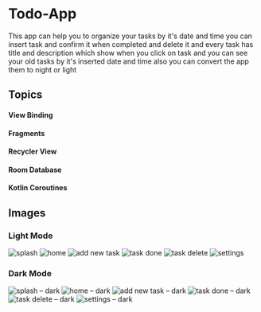 # Todo-App
This app can help you to organize your tasks by it's date and time
you can insert task and confirm it when completed and delete it and every task has title and description which show when you click on task and you can see your old tasks by it's inserted date and time also you can convert the app them to night or light
## Topics
#### View Binding
#### Fragments
#### Recycler View
#### Room Database
#### Kotlin Coroutines
## Images
### Light Mode
![splash](https://github.com/Mohamed00-Hany/Todo-App/assets/123842448/58e0cbf1-2393-49a6-9e99-825789a13920)
![home](https://github.com/Mohamed00-Hany/Todo-App/assets/123842448/c8dc036e-bd71-485e-bee8-273fe2c19576)
![add new task](https://github.com/Mohamed00-Hany/Todo-App/assets/123842448/ed67fec6-b391-430b-b546-3a64bc126fa9)
![task done](https://github.com/Mohamed00-Hany/Todo-App/assets/123842448/52aa15b2-3f8f-404c-92df-6f0a3c06e2a2)
![task delete](https://github.com/Mohamed00-Hany/Todo-App/assets/123842448/773a7cb6-6d46-46d8-a982-833e71ae9614)
![settings](https://github.com/Mohamed00-Hany/Todo-App/assets/123842448/2f8ce276-ac2e-4b5f-9314-93f1612ad511)
### Dark Mode
![splash – dark](https://github.com/Mohamed00-Hany/Todo-App/assets/123842448/a6812b7a-2b80-45d1-8210-b7de8f886547)
![home – dark](https://github.com/Mohamed00-Hany/Todo-App/assets/123842448/1a43cb0a-c019-4dd3-b98a-3657dfee65df)
![add new task – dark](https://github.com/Mohamed00-Hany/Todo-App/assets/123842448/1bcf57bf-ea5d-4596-b222-6cce4d695c7e)
![task done – dark](https://github.com/Mohamed00-Hany/Todo-App/assets/123842448/5a97335d-d9db-41be-94cd-edfb332b1692)
![task delete – dark](https://github.com/Mohamed00-Hany/Todo-App/assets/123842448/cca5e0e7-3e1d-4099-bb9a-5a2bd3e4b957)
![settings – dark](https://github.com/Mohamed00-Hany/Todo-App/assets/123842448/3f99d664-4428-4d25-bb2e-75264c13acc3)
